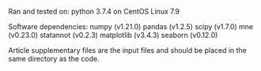 Ran and tested on: python 3.7.4 on CentOS Linux 7.9

Software dependencies:
numpy (v1.21.0)
pandas (v1.2.5)
scipy (v1.7.0)
mne (v0.23.0)
statannot (v0.2.3)
matplotlib (v3.4.3)
seaborn (v0.12.0)

Article supplementary files are the input files and should be placed in the same directory as the code.
